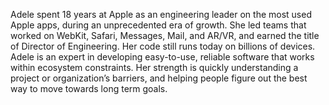 Adele spent 18 years at Apple as an engineering leader on the most used Apple apps, during an unprecedented era of growth. She led teams that worked on WebKit, Safari, Messages, Mail, and AR/VR, and earned the title of Director of Engineering. Her code still runs today on billions of devices. Adele is an expert in developing easy-to-use, reliable software that works within ecosystem constraints. Her strength is quickly understanding a project or organization’s barriers, and helping people figure out the best way to move towards long term goals.